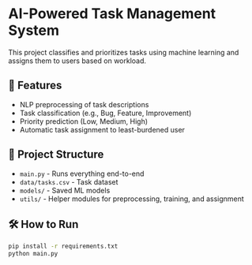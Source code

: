 # AI-Powered Task Management System

This project classifies and prioritizes tasks using machine learning and assigns them to users based on workload.

## 🔧 Features

- NLP preprocessing of task descriptions
- Task classification (e.g., Bug, Feature, Improvement)
- Priority prediction (Low, Medium, High)
- Automatic task assignment to least-burdened user

## 📁 Project Structure

- `main.py` - Runs everything end-to-end
- `data/tasks.csv` - Task dataset
- `models/` - Saved ML models
- `utils/` - Helper modules for preprocessing, training, and assignment

## 🛠️ How to Run

```bash
pip install -r requirements.txt
python main.py
